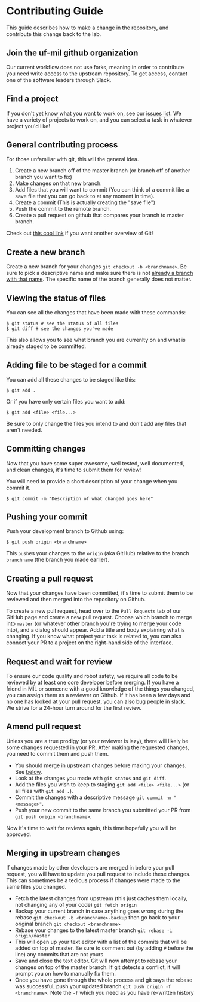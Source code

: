 # Contributing Guide
This guide describes how to make a change in the repository, and contribute this 
change back to the lab.

## Join the uf-mil github organization
Our current workflow does not use forks, meaning in order to contribute you
need write access to the upstream repository. To get access, contact one of the
software leaders through Slack.

## Find a project
If you don't yet know what you want to work on, see our [issues list](https://github.com/uf-mil/mil/issues).
We have a variety of projects to work on, and you can select a task in whatever
project you'd like!

## General contributing process
For those unfamiliar with git, this will the general idea.
1. Create a new branch off of the master branch (or branch off of another branch you want to fix)
1. Make changes on that new branch.
1. Add files that you will want to commit (You can think of a commit like a save file that you can go back to at any moment in time).
1. Create a commit (This is actually creating the "save file")
1. Push the commit to the remote branch.
1. Create a pull request on github that compares your branch to master branch.

Check out [this cool link](https://rogerdudler.github.io/git-guide/) if you want
another overview of Git!

## Create a new branch
Create a new branch for your changes `git checkout -b <branchname>`. Be sure to 
pick a descriptive name and make sure there is not [already a branch with that name](https://github.com/uf-mil/mil/branches).
The specific name of the branch generally does not matter.

## Viewing the status of files
You can see all the changes that have been made with these commands:

    $ git status # see the status of all files
    $ git diff # see the changes you've made

This also allows you to see what branch you are currenlty on and what is already 
staged to be committed.

## Adding file to be staged for a commit 
You can add all these changes to be staged like this:

    $ git add .

Or if you have only certain files you want to add:

    $ git add <file> <file...>

Be sure to only change the files you intend to and don't add any files that aren't needed.

## Committing changes
Now that you have some super awesome, well tested, well documented, and clean 
changes, it's time to submit them for review!

You will need to provide a short description of your change when you commit it.

    $ git commit -m "Description of what changed goes here"

## Pushing your commit

Push your development branch to Github using:

    $ git push origin <branchname>

This `push`es your changes to the `origin` (aka GitHub) relative to the branch
`branchname` (the branch you made earlier).

## Creating a pull request
Now that your changes have been committed, it's time to submit them to be 
reviewed and then merged into the repository on Github.

To create a new pull request, head over to the `Pull Requests` tab of our GitHub
page and create a new pull request. Choose which branch to merge into `master` (or
whatever other branch you're trying to merge your code into), and a dialog should appear.
Add a title and body explaining what is changing. If you know what project your task
is related to, you can also connect your PR to a project on the right-hand side of
the interface.

## Request and wait for review
To ensure our code quality and robot safety, we require all code to be reviewed 
by at least one core developer before merging. If you have a friend in MIL or 
someone with a good knowledge of the things you changed, you can assign them 
as a reviewer on Github. If it has been a few days and no one has looked at 
your pull request, you can also bug people in slack. We strive for a 24-hour
turn around for the first review.

## Amend pull request
Unless you are a true prodigy (or your reviewer is lazy), there will likely be some changes requested in your PR.
After making the requested changes, you need to commit them and push them.

* You should merge in upstream changes before making your changes. See [below](#merging-in-upstream-changes).
* Look at the changes you made with `git status` and `git diff`.
* Add the files you wish  to keep to staging `git add <file> <file...>` (or all files with `git add .`).
* Commit the changes with a descriptive message `git commit -m "<message>"`.
* Push your new commit to the same branch you submitted your PR from `git push origin <branchname>`.

Now it's time to wait for reviews again, this time hopefully you will be approved.

## Merging in upstream changes
If changes made by other developers are merged in before your pull request, you will have to update
you pull request to include these changes. This can sometimes be a tedious process if changes
were made to the same files you changed.

* Fetch the latest changes from upstream (this just caches them locally, not changing any of your code) `git fetch origin`
* Backup your current branch in case anything goes wrong during the rebase `git checkout -b <branchname>-backup` then go back to your original branch `git checkout <branchname>`
* Rebase your changes to the latest master branch `git rebase -i origin/master`
* This will open up your text editor with a list of the commits that will be added on top of master. Be sure to comment out (by adding `#` before the line) any commits that are not yours
* Save and close the text editor. Git will now attempt to rebase your changes on top of the master branch. If git detects a conflict, it will prompt you on how to manually fix them.
* Once you have gone through the whole process and git says the rebase was successful, push your updated branch `git push origin -f <branchname>`. Note the `-f` which you need as you have re-written history
